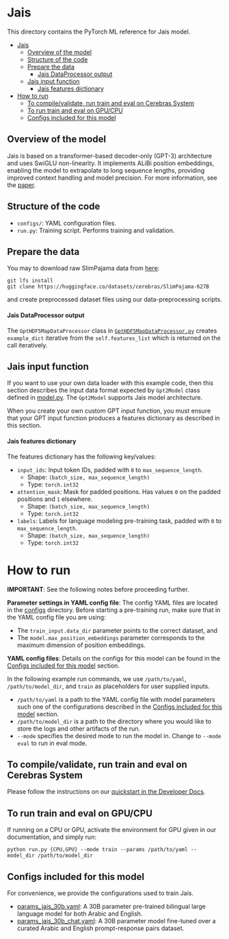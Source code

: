 # Jais

This directory contains the PyTorch ML reference for Jais model.

- [Jais](#jais)
  - [Overview of the model](#overview-of-the-model)
  - [Structure of the code](#structure-of-the-code)
  - [Prepare the data](#prepare-the-data)
      - [Jais DataProcessor output](#jais-dataprocessor-output)
  - [Jais input function](#jais-input-function)
      - [Jais features dictionary](#jais-features-dictionary)
- [How to run](#how-to-run)
  - [To compile/validate, run train and eval on Cerebras System](#to-compilevalidate-run-train-and-eval-on-cerebras-system)
  - [To run train and eval on GPU/CPU](#to-run-train-and-eval-on-gpucpu)
  - [Configs included for this model](#configs-included-for-this-model)

## Overview of the model

Jais is based on a transformer-based decoder-only (GPT-3) architecture and uses SwiGLU non-linearity. It implements ALiBi position embeddings, enabling the model to extrapolate to long sequence lengths, providing improved context handling and model precision. For more information, see the [paper](https://arxiv.org/abs/2308.16149).


## Structure of the code

-   `configs/`: YAML configuration files.
-   `run.py`: Training script. Performs training and validation.

## Prepare the data

You may to download raw SlimPajama data from [here](https://huggingface.co/datasets/cerebras/SlimPajama-627B):

```
git lfs install
git clone https://huggingface.co/datasets/cerebras/SlimPajama-627B
```

and create preprocessed dataset files using our data-preprocessing scripts.

#### Jais DataProcessor output

The `GptHDF5MapDataProcessor` class in [`GptHDF5MapDataProcessor.py`](input/GptHDF5MapDataProcessor.py) creates `example_dict` iterative from the `self.features_list` which is returned on the call iteratively.
 
## Jais input function

If you want to use your own data loader with this example code, then this section describes the input data format expected by `Gpt2Model` class defined in [model.py](../gpt2/model.py). The `Gpt2Model` supports Jais model architecture.

When you create your own custom GPT input function, you must ensure that your GPT input function produces a features dictionary as described in this section.

#### Jais features dictionary

The features dictionary has the following key/values:

- `input_ids`: Input token IDs, padded with `0` to `max_sequence_length`.
  - Shape: `(batch_size, max_sequence_length)`
  - Type: `torch.int32`
- `attention_mask`: Mask for padded positions. Has values `0` on the padded positions and `1` elsewhere.
  - Shape: `(batch_size, max_sequence_length)`
  - Type: `torch.int32`
- `labels`: Labels for language modeling pre-training task, padded with `0` to `max_sequence_length`.
  - Shape: `(batch_size, max_sequence_length)`
  - Type: `torch.int32`

# How to run

**IMPORTANT**: See the following notes before proceeding further.

**Parameter settings in YAML config file**: The config YAML files are located in the [configs](configs/) directory. Before starting a pre-training run, make sure that in the YAML config file you are using:

-   The `train_input.data_dir` parameter points to the correct dataset, and
-   The `model.max_position_embeddings` parameter corresponds to the maximum dimension of position embeddings.

**YAML config files**: Details on the configs for this model can be found in the [Configs included for this model](#configs-included-for-this-model) section.

In the following example run commands, we use `/path/to/yaml`, `/path/to/model_dir`, and `train` as placeholders for user supplied inputs.

-   `/path/to/yaml` is a path to the YAML config file with model parameters such one of the configurations described in the [Configs included for this model](#configs-included-for-this-model) section.
-   `/path/to/model_dir` is a path to the directory where you would like to store the logs and other artifacts of the run.
-   `--mode` specifies the desired mode to run the model in. Change to `--mode eval` to run in eval mode.

## To compile/validate, run train and eval on Cerebras System

Please follow the instructions on our [quickstart in the Developer Docs](https://docs.cerebras.net/en/latest/wsc/getting-started/cs-appliance.html).

## To run train and eval on GPU/CPU

If running on a CPU or GPU, activate the environment for GPU given in our documentation, and simply run:

```
python run.py {CPU,GPU} --mode train --params /path/to/yaml --model_dir /path/to/model_dir
```
## Configs included for this model

For convenience, we provide the configurations used to train Jais.

- [params_jais_30b.yaml](./configs/params_jais_30b.yaml): A 30B parameter pre-trained bilingual large language model for both Arabic and English.
- [params_jais_30b_chat.yaml](./configs/params_jais_30b_chat.yaml): A 30B parameter model fine-tuned over a curated Arabic and English prompt-response pairs dataset.
